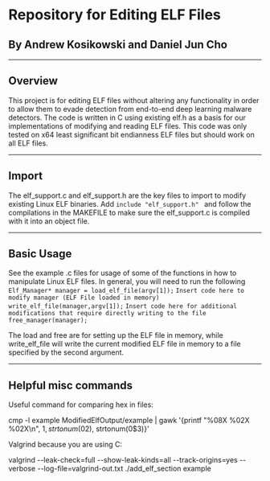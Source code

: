 # Repository for Editing ELF Files

## By Andrew Kosikowski and Daniel Jun Cho

---

## Overview

This project is for editing ELF files without altering any functionality in order to allow them to evade detection from end-to-end deep learning malware detectors. The code is written in C using existing elf.h as a basis for our implementations of modifying and reading ELF files. This code was only tested on x64 least significant bit endianness ELF files but should work on all ELF files.

---

## Import 
The elf_support.c and elf_support.h are the key files to import to modify existing Linux ELF binaries. Add 
```include "elf_support.h" ``` and follow the compilations in the MAKEFILE to make sure the elf_support.c is compiled with it into an object file.

---


## Basic Usage
See the example .c files for usage of some of the functions in how to manipulate Linux ELF files. In general, you will need to run the following
```Elf_Manager* manager = load_elf_file(argv[1]);```
```Insert code here to modify manager (ELF File loaded in memory) ```
```write_elf_file(manager,argv[1]);```
```Insert code here for additional modifications that require directly writing to the file```
```free_manager(manager);```

The load and free are for setting up the ELF file in memory, while write_elf_file will write the current modified ELF file in memory to a file specified by the second argument.

---


## Helpful misc commands
Useful command for comparing hex in files:

cmp -l example ModifiedElfOutput/example | gawk '{printf "%08X %02X %02X\n", $1, strtonum(0$2), strtonum(0$3)}'


Valgrind because you are using C:

valgrind --leak-check=full --show-leak-kinds=all --track-origins=yes --verbose --log-file=valgrind-out.txt ./add_elf_section example
